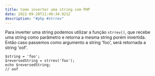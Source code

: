 ```yaml
---
title: Como inverter uma string com PHP
date: 2022-09-20T11:49:34.921Z
description: "#php #strrev"
---
```

Para inverter uma string podemos utilizar a função `strrev()`, que recebe uma string como parâmetro e retorna a mesma string porém invertida. Então caso passemos como argumento a string 'foo', será retornada a string 'oof'.

```
$string = 'foo';
$reversedString = strrev('foo');
echo $reversedString;
// oof
```